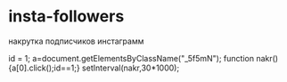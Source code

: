 # insta-followers
накрутка подписчиков инстаграмм

id = 1;
a=document.getElementsByClassName("_5f5mN");
function nakr() {a[0].click();id==1;}
setInterval(nakr,30*1000);
